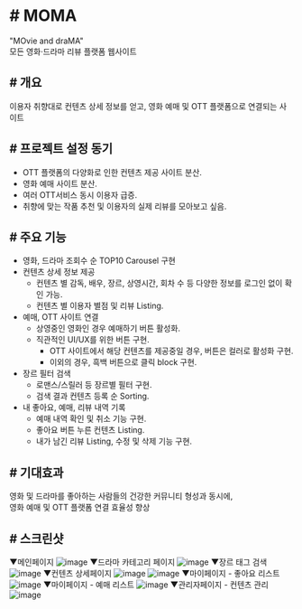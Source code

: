 # # MOMA
"MOvie and draMA"  
모든 영화·드라마 리뷰 플랫폼 웹사이트
  
  
## # 개요
이용자 취향대로 컨텐츠 상세 정보를 얻고, 영화 예매 및 OTT 플랫폼으로 연결되는 사이트

## # 프로젝트 설정 동기
* OTT 플랫폼의 다양화로 인한 컨텐츠 제공 사이트 분산.
* 영화 예매 사이트 분산.
* 여러 OTT서비스 동시 이용자 급증.
* 취향에 맞는 작품 추천 및 이용자의 실제 리뷰를 모아보고 싶음.

## # 주요 기능
* 영화, 드라마 조회수 순 TOP10 Carousel 구현
* 컨텐츠 상세 정보 제공
  * 컨텐츠 별 감독, 배우, 장르, 상영시간, 회차 수 등 다양한 정보를 로그인 없이 확인 가능.
  * 컨텐츠 별 이용자 별점 및 리뷰 Listing.
* 예매, OTT 사이트 연결
  * 상영중인 영화인 경우 예매하기 버튼 활성화.
  * 직관적인 UI/UX를 위한 버튼 구현.
    * OTT 사이트에서 해당 컨텐츠를 제공중일 경우, 버튼은 컬러로 활성화 구현.
    * 이외의 경우, 흑백 버튼으로 클릭 block 구현.
* 장르 필터 검색
  * 로맨스/스릴러 등 장르별 필터 구현.
  * 검색 결과 컨텐츠 등록 순 Sorting.
* 내 좋아요, 예매, 리뷰 내역 기록
  * 예매 내역 확인 및 취소 기능 구현.
  * 좋아요 버튼 누른 컨텐츠 Listing.
  * 내가 남긴 리뷰 Listing, 수정 및 삭제 기능 구현.

## # 기대효과
영화 및 드라마를 좋아하는 사람들의 건강한 커뮤니티 형성과 동시에,  
영화 예매 및 OTT 플랫폼 연결 효율성 향상

## # 스크린샷
▼메인페이지
![image](https://user-images.githubusercontent.com/101856058/176417380-67733190-67a5-47fe-a7e0-b1c3038776ab.png)
▼드라마 카테고리 페이지
![image](https://user-images.githubusercontent.com/101856058/176417496-ac546ebd-8259-4479-b5cb-199911c3eadf.png)
▼장르 태그 검색
![image](https://user-images.githubusercontent.com/101856058/176418027-565bf25c-6e10-4b45-92e8-e70422310653.png)
▼컨텐츠 상세페이지
![image](https://user-images.githubusercontent.com/101856058/176418137-de8ef720-935c-41ea-9829-4b780ae6e5a6.png)
![image](https://user-images.githubusercontent.com/101856058/176418675-6e756eeb-3b99-42ec-a5b6-979e9bf31976.png)
▼마이페이지 - 좋아요 리스트
![image](https://user-images.githubusercontent.com/101856058/176418450-3a16038b-f170-4a51-ab96-b51c1e2e3ead.png)
▼마이페이지 - 예매 리스트
![image](https://user-images.githubusercontent.com/101856058/176418503-8274791b-7df4-45fe-8d9a-bf91af9af578.png)
▼관리자페이지 - 컨텐츠 관리
![image](https://user-images.githubusercontent.com/101856058/176418582-410e63f7-aa85-4f9a-b565-45bafb734f0c.png)

